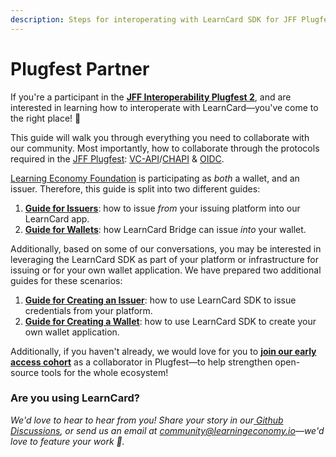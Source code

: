 ```yaml
---
description: Steps for interoperating with LearnCard SDK for JFF Plugfest II
---
```


# Plugfest Partner

If you're a participant in the [**JFF Interoperability Plugfest 2**](https://w3c-ccg.github.io/vc-ed/plugfest-2-2022/), and are interested in learning how to interoperate with LearnCard—you've come to the right place! :tada:

This guide will walk you through everything you need to collaborate with our community. Most importantly, how to collaborate through the protocols required in the [JFF Plugfest](https://w3c-ccg.github.io/vc-ed/plugfest-2-2022/): [VC-API](https://w3c-ccg.github.io/vc-api/)/[CHAPI](https://w3c-ccg.github.io/credential-handler-api/) & [OIDC](https://openid.net/specs/openid-4-verifiable-credential-issuance-1\_0.html).&#x20;

[Learning Economy Foundation](../../protocol-overview/the-learning-economy.md) is participating as _both_ a wallet, and an issuer. Therefore, this guide is split into two different guides:

1. [**Guide for Issuers**](guide-for-interop-issuers/): how to issue _from_ your issuing platform into our LearnCard app.&#x20;
2. [**Guide for Wallets**](guide-for-interop-wallets.md): how LearnCard Bridge can issue _into_ your wallet.

Additionally, based on some of our conversations, you may be interested in leveraging the LearnCard SDK as part of your platform or infrastructure for issuing or for your own wallet application. We have prepared two additional guides for these scenarios:

1. [**Guide for Creating an Issuer**](guide-for-interop-issuers/creating-an-interop-issuer.md): how to use LearnCard SDK to issue credentials from your platform.
2. [**Guide for Creating a Wallet**](../../../learn-card-sdk/learncard-core/chapi/chapi-wallet-setup-guide.md): how to use LearnCard SDK to create your own wallet application.

Additionally, if you haven't already, we would love for you to [**join our early access cohort**](broken-reference) as a collaborator in Plugfest—to help strengthen open-source tools for the whole ecosystem!&#x20;

### **Are you using LearnCard?**

_We'd love to hear to hear from you! Share your story in our_[ _Github Discussions_](https://github.com/learningeconomy/LearnCard/discussions/categories/show-and-tell)_, or send us an email at_ [_community@learningeconomy.io_](mailto:community@learningeconomy.io)_—we'd love to feature your work 🙌._
